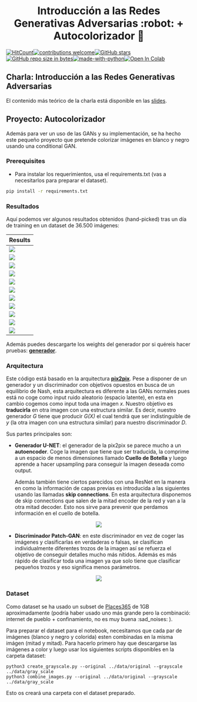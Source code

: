 <h1 align="center"> Introducción a las Redes Generativas Adversarias :robot:  + Autocolorizador 🌈 </h1>

[![HitCount](http://hits.dwyl.io/adriacabeza/GAN-workshop.svg)](http://hits.dwyl.io/adriacabeza/GAN-workshop)[![contributions welcome](https://img.shields.io/badge/contributions-welcome-brightgreen.svg?style=flat)](https://github.com/adriacabeza/GAN-workshop)[![GitHub stars](https://img.shields.io/github/stars/adriacabeza/Unnamed.svg)](https://GitHub.com/adriacabeza/GAN-workshop/stargazers/)[![GitHub repo size in bytes](https://img.shields.io/github/repo-size/adriacabeza/GAN-workshop.svg)](https://github.com/adriacabeza/GAN-workshop)[![made-with-python](https://img.shields.io/badge/Made%20with-Python-1f425f.svg)](https://www.python.org/)[![Open In Colab](https://colab.research.google.com/assets/colab-badge.svg)](https://colab.research.google.com/github/adriacabeza/GAN-workshop/)


## Charla: Introducción a las Redes Generativas Adversarias
El contenido más teórico de la charla está disponible en las [slides](slides/slides.pdf).

## Proyecto: Autocolorizador

Además para ver un uso de las GANs y su implementación, se ha hecho este pequeño proyecto que pretende colorizar imágenes en blanco y negro usando una conditional GAN. 

### Prerequisites
- Para instalar los requerimientos, usa el requirements.txt (vas a necesitarlos para preparar el dataset).
```bash
pip install -r requirements.txt
```

### Resultados
Aquí podemos ver algunos resultados obtenidos (hand-picked) tras un día de training en un dataset de 36.500 imágenes: 

| Results |
|--------|
|   ![](docs/output11.png)   |
|   ![](docs/output1.png)    |
|   ![](docs/output2.png)    |
|   ![](docs/output3.png)    |
|   ![](docs/output5.png)    |
|   ![](docs/output6.png)    |
|   ![](docs/output4.png)    |
|   ![](docs/output7.png)    |
|   ![](docs/output8.png)    |
|   ![](docs/output9.png)    |
|   ![](docs/output.png)   |

Además puedes descargarte los weights del generador por si quéreis hacer pruebas: **[generador](./weights/generator.h5)**.


### Arquitectura
Este código está basado en la arquitectura [**pix2pix**](https://arxiv.org/abs/1611.07004). Pese a disponer de un generador y un discriminador con objetivos opuestos en busca de un equilibrio de Nash, esta arquitectura es diferente a las GANs normales pues está no coge como input ruido aleatorio (espacio latente),  en esta en cambio cogemos como input toda una imagen *x*. Nuestro objetivo es **traducirla** en otra imagen con una estructura similar. Es decir, nuestro generador *G* tiene que producir *G(X)* el cual tendrá que ser indistinguible de *y* (la otra imagen con una estructura similar) para nuestro discriminador *D*.


Sus partes principales son:

- **Generador U-NET**: el generador de la pix2pix se parece mucho a un **autoencoder**. Coge la imagen que tiene que ser traducida, la comprime a un espacio de menos dimensiones llamado **Cuello de Botella** y luego aprende a hacer upsampling para conseguir la imagen deseada como output. 

  Además también tiene ciertos parecidos con una ResNet en la manera en como la información de capas previas es introducida a las siguientes usando las llamadas **skip connections**. En esta arquitectura disponemos de skip connections que salen de la mitad encoder de la red y van a la otra mitad decoder. Esto nos sirve para prevenir que perdamos información en el cuello de botella.

<p align="center">
  <img src="docs/U-net.png">
</p>

- **Discriminador Patch-GAN**: en este discriminador en vez de coger las imágenes y clasificarlas en verdaderas o falsas, se clasifican individualmente diferentes trozos de la imagen así se refuerza el objetivo de conseguir detalles mucho más nítidos. Además es más rápido de clasificar toda una imagen ya que solo tiene que clasificar pequeños trozos y eso significa menos parámetros.

<p align="center">
  <img src="docs/patch_gan.png">
</p>



### Dataset
Como dataset se ha usado un subset de [Places365](http://places2.csail.mit.edu/download.html) de 1GB aproximadamente (podría haber usado uno más grande pero la combinació: internet de pueblo + confinamiento, no es muy buena :sad_noises: ).

Para preparar el dataset para el notebook, necesitamos que cada par de imágenes (blanco y negro y colorida) esten combinadas en la misma imágen (mitad y mitad). Para hacerlo primero hay que descargarse las imágenes a color y luego usar los siguientes scripts disponibles en la carpeta dataset:
```
python3 create_grayscale.py --original ../data/original --grayscale ../data/gray_scale
python3 combine_images.py --original ../data/original --grayscale ../data/gray_scale
```

Esto os creará una carpeta con el dataset preparado.







